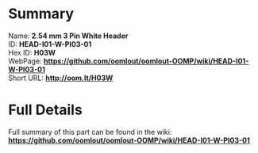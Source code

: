 
Summary
=================
  
Name: __2.54 mm 3 Pin White Header__    
ID: __HEAD-I01-W-PI03-01__   
Hex ID: __H03W__   
WebPage: __https://github.com/oomlout/oomlout-OOMP/wiki/HEAD-I01-W-PI03-01__   
Short URL: __http://oom.lt/H03W__   

Full Details
==========================
Full summary of this part can be found in the wiki:   
__https://github.com/oomlout/oomlout-OOMP/wiki/HEAD-I01-W-PI03-01__    

